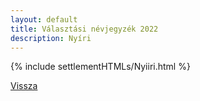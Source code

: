 ```yaml
---
layout: default
title: Választási névjegyzék 2022
description: Nyíri
---
```


{% include settlementHTMLs/Nyiiri.html %}

[Vissza](./)
